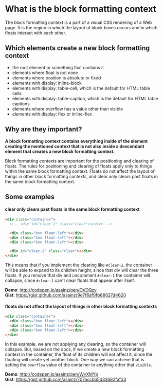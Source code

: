 # What is the block formatting context

The block formatting context is a part of a visual CSS rendering of a Web page. It is the region in which the layout of block boxes occurs and in which floats interact with each other.

## Which elements create a new block formatting context

* the root element or something that contains it
* elements where float is not none
* elements where position is absolute or fixed
* elements with display: inline-block
* elements with display: table-cell, which is the default for HTML table cells
* elements with display: table-caption, which is the default for HTML table captions
* elements where overflow has a value other than visible
* elements with display: flex or inline-flex

## Why are they important?

**A block formatting context contains everything inside of the element creating the mentioned context that is not also inside a descendant element that creates a new block formatting context.**

Block formatting contexts are important for the positioning and clearing of floats. The rules for positioning and clearing of floats apply only to things within the same block formatting context. Floats do not affect the layout of things in other block formatting contexts, and clear only clears past floats in the same block formatting context.

## Some examples

#### clear only clears past floats in the same block formatting context

```html
<div class="container">
  <!-- <div id="clear-1" class="clear"></div> -->
  
  <div class="box float-left"></div>
  <div class="box float-left"></div>
  <div class="box float-left"></div>
  
  <div id="clear-2" class="clear"></div>
</div>
```

This means that if you implement the clearing like `#clear-2`, the container will be able to expand to its children height, since that div will clear the three floats. If you remove that div and uncomment `#clear-1` the container will collapse, since `#clear-1` can't clear floats that appear after itself.

__Demo__: http://codepen.io/asainz/pen/OVOQzy  
__Gist__: https://gist.github.com/asainz/9e7f6af9fb88627d4620  


#### floats do not affect the layout of things in other block formatting contexts

```html
<div class="container">
  <div class="box float-left"></div>
  <div class="box float-left"></div>
  <div class="box float-left"></div>
</div>
```

In this example, we are not applying any clearing, so the container will collapse. But, based on the docs, if we create a new block formatting context in the container, the float of its children will not affect it, since the floating will create yet another block. One way we can achieve that is setting the `overflow` value of the container to anything other that `visible`.

__Demo__: http://codepen.io/asainz/pen/WvXMYp  
__Gist__: https://gist.github.com/asainz/707accb65d33692faf33  